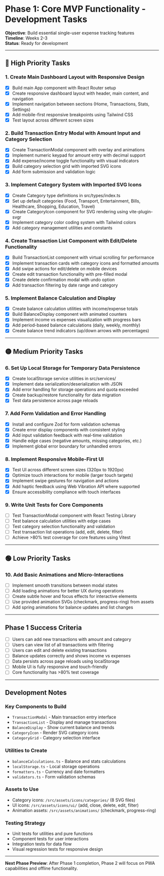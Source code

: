 # Phase 1: Core MVP Functionality - Development Tasks

**Objective**: Build essential single-user expense tracking features  
**Timeline**: Weeks 2-3  
**Status**: Ready for development

---

## 🔴 High Priority Tasks

### 1. Create Main Dashboard Layout with Responsive Design
- [x] Build main App component with React Router setup
- [x] Create responsive dashboard layout with header, main content, and navigation
- [x] Implement navigation between sections (Home, Transactions, Stats, Settings)
- [x] Add mobile-first responsive breakpoints using Tailwind CSS
- [x] Test layout across different screen sizes

### 2. Build Transaction Entry Modal with Amount Input and Category Selection
- [x] Create TransactionModal component with overlay and animations
- [x] Implement numeric keypad for amount entry with decimal support
- [x] Add expense/income toggle functionality with visual indicators
- [x] Build category selection grid with imported SVG icons
- [x] Add form submission and validation logic

### 3. Implement Category System with Imported SVG Icons
- [x] Create Category type definitions in src/types/index.ts
- [x] Set up default categories (Food, Transport, Entertainment, Bills, Healthcare, Shopping, Education, Travel)
- [x] Create CategoryIcon component for SVG rendering using vite-plugin-svgr
- [x] Implement category color coding system with Tailwind colors
- [x] Add category management utilities and constants

### 4. Create Transaction List Component with Edit/Delete Functionality
- [x] Build TransactionList component with virtual scrolling for performance
- [x] Implement transaction cards with category icons and formatted amounts
- [x] Add swipe actions for edit/delete on mobile devices
- [x] Create edit transaction functionality with pre-filled modal
- [x] Create delete confirmation modal with undo option
- [x] Add transaction filtering by date range and category

### 5. Implement Balance Calculation and Display
- [x] Create balance calculation utilities with income/expense totals
- [x] Build BalanceDisplay component with animated counters
- [x] Implement income vs expenses visualization with progress bars
- [x] Add period-based balance calculations (daily, weekly, monthly)
- [x] Create balance trend indicators (up/down arrows with percentages)

---

## 🟡 Medium Priority Tasks

### 6. Set Up Local Storage for Temporary Data Persistence
- [x] Create localStorage service utilities in src/services/
- [x] Implement data serialization/deserialization with JSON
- [x] Add error handling for storage operations and quota exceeded
- [x] Create backup/restore functionality for data migration
- [x] Test data persistence across page reloads

### 7. Add Form Validation and Error Handling
- [x] Install and configure Zod for form validation schemas
- [x] Create error display components with consistent styling
- [x] Add input validation feedback with real-time validation
- [x] Handle edge cases (negative amounts, missing categories, etc.)
- [x] Implement global error boundary for unhandled errors

### 8. Implement Responsive Mobile-First UI
- [x] Test UI across different screen sizes (320px to 1920px)
- [x] Optimize touch interactions for mobile (larger touch targets)
- [x] Implement swipe gestures for navigation and actions
- [x] Add haptic feedback using Web Vibration API where supported
- [x] Ensure accessibility compliance with touch interfaces

### 9. Write Unit Tests for Core Components
- [ ] Test TransactionModal component with React Testing Library
- [ ] Test balance calculation utilities with edge cases
- [ ] Test category selection functionality and validation
- [ ] Test transaction list operations (add, edit, delete, filter)
- [ ] Achieve >80% test coverage for core features using Vitest

---

## 🟢 Low Priority Tasks

### 10. Add Basic Animations and Micro-Interactions
- [ ] Implement smooth transitions between modal states
- [ ] Add loading animations for better UX during operations
- [ ] Create subtle hover and focus effects for interactive elements
- [ ] Use provided animation SVGs (checkmark, progress-ring) from assets
- [ ] Add spring animations for balance updates and list changes

---

## Phase 1 Success Criteria

- [ ] Users can add new transactions with amount and category
- [ ] Users can view list of all transactions with filtering
- [ ] Users can edit and delete existing transactions
- [ ] Balance updates correctly and shows income vs expenses
- [ ] Data persists across page reloads using localStorage
- [ ] Mobile UI is fully responsive and touch-friendly
- [ ] Core functionality has >80% test coverage

---

## Development Notes

### Key Components to Build
- `TransactionModal` - Main transaction entry interface
- `TransactionList` - Display and manage transactions
- `BalanceDisplay` - Show current balance and trends
- `CategoryIcon` - Render SVG category icons
- `CategoryGrid` - Category selection interface

### Utilities to Create
- `balanceCalculations.ts` - Balance and stats calculations
- `localStorage.ts` - Local storage operations
- `formatters.ts` - Currency and date formatters
- `validators.ts` - Form validation schemas

### Assets to Use
- Category icons: `/src/assets/icons/categories/` (8 SVG files)
- UI icons: `/src/assets/icons/ui/` (add, close, delete, edit, filter)
- Animation assets: `/src/assets/animations/` (checkmark, progress-ring)

### Testing Strategy
- Unit tests for utilities and pure functions
- Component tests for user interactions
- Integration tests for data flow
- Visual regression tests for responsive design

---

**Next Phase Preview**: After Phase 1 completion, Phase 2 will focus on PWA capabilities and offline functionality.